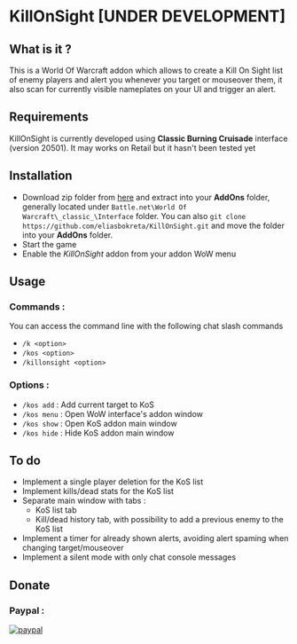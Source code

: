 # KillOnSight [UNDER DEVELOPMENT]

## What is it ?
This is a World Of Warcraft addon which allows to create a Kill On Sight list of enemy players and alert you whenever you target or mouseover them, it also scan for currently visible nameplates on your UI and trigger an alert.

## Requirements
KillOnSight is currently developed using **Classic Burning Cruisade** interface (version 20501). It may works on Retail but it hasn't been tested yet

## Installation
- Download zip folder from [here](https://github.com/eliasbokreta/KillOnSight/archive/refs/heads/main.zip) and extract into your **AddOns** folder, generally located under  `Battle.net\World Of Warcraft\_classic_\Interface` folder.
You can also `git clone https://github.com/eliasbokreta/KillOnSight.git` and move the folder into your **AddOns** folder.
- Start the game
- Enable the *KillOnSight* addon from your addon WoW menu


## Usage
### Commands :
You can access the command line with the following chat slash commands
- `/k <option>`
- `/kos <option>`
- `/killonsight <option>`

### Options :
- `/kos add` : Add current target to KoS
- `/kos menu` : Open WoW interface's addon window
- `/kos show` : Open KoS addon main window
- `/kos hide` : Hide KoS addon main window

## To do
- Implement a single player deletion for the KoS list
- Implement kills/dead stats for the KoS list
- Separate main window with tabs :
    - KoS list tab
    - Kill/dead history tab, with possibility to add a previous enemy to the KoS list
- Implement a timer for already shown alerts, avoiding alert spaming when changing target/mouseover
- Implement a silent mode with only chat console messages

## Donate
### Paypal :
[![paypal](https://www.paypalobjects.com/en_US/FR/i/btn/btn_donateCC_LG.gif)](https://www.paypal.com/donate?hosted_button_id=Z77GXAPHXMC48)
